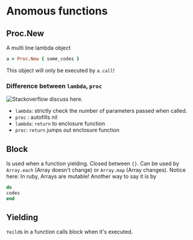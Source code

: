 # Anomous functions

## Proc.New
A multi line lambda object
```ruby
a = Proc.New { some_codes }
```
This object will only be executed by `a.call`!

### Difference between `lambda`, `proc` 
![Stackoverflow discuss here.](
https://stackoverflow.com/questions/1740046/whats-the-difference-between-a-proc-and-a-lambda-in-ruby)
 - `lambda`: strictly check the number of parameters passed when called.
 - `proc` : autofills nil
 - `lambda`: `return` to enclosure function
 - `proc`: `return` jumps out enclosure function


## Block
Is used when a function yielding. Closed between `{}`.
Can be used by `Array.each` (Array doesn't change) or `Array.map`
(Array changes). Notice here: In ruby, Arrays are mutable!
Another way to say it is by 
```Ruby
do 
codes 
end
```

## Yielding
`Yeild`s in a function calls block when it's executed. 



